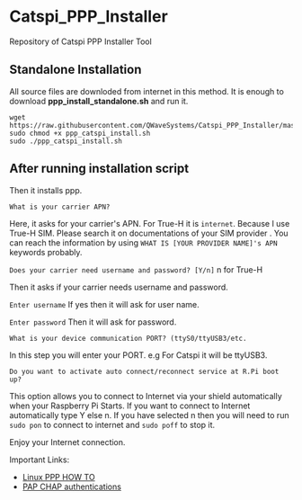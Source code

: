 # Catspi_PPP_Installer
Repository of Catspi PPP Installer Tool 

## Standalone Installation

All source files are downloded from internet in this method. It is enough to download **ppp_install_standalone.sh** and run it.

```
wget https://raw.githubusercontent.com/QWaveSystems/Catspi_PPP_Installer/master/ppp_catspi_install.sh
sudo chmod +x ppp_catspi_install.sh
sudo ./ppp_catspi_install.sh
```

## After running installation script

Then it installs ppp. 

`What is your carrier APN?`

Here, it asks for your carrier's APN. For True-H it is `internet`. Because I use True-H SIM. Please search it on documentations of your SIM provider . You can reach the information by using `WHAT IS [YOUR PROVIDER NAME]'s APN` keywords probably.

`Does your carrier need username and password? [Y/n]`
n for True-H

Then it asks if your carrier needs username and password. 

`Enter username`
If yes then it will ask for user name.

`Enter password`
Then it will ask for password.

`What is your device communication PORT? (ttyS0/ttyUSB3/etc.`

In this step you will enter your PORT. e.g For Catspi it will be ttyUSB3.

`Do you want to activate auto connect/reconnect service at R.Pi boot up?`

This option allows you to connect to Internet via your shield automatically when your Raspberry Pi Starts. If you want to connect to Internet automatically type Y else n. If you have selected n then you will need to run `sudo pon` to connect to internet and `sudo poff` to stop it. 

Enjoy your Internet connection.

Important Links: 
* [Linux PPP HOW TO](https://tldp.org/HOWTO/PPP-HOWTO/index.html)
* [PAP CHAP authentications](https://tldp.org/HOWTO/PPP-HOWTO/pap.html)
